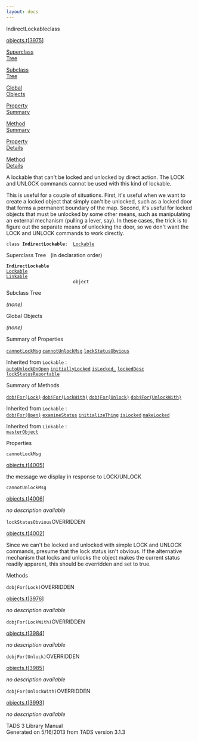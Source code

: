 ```yaml
---
layout: docs
---
```

<span class="title">IndirectLockable</span><span class="type">class</span>

[objects.t](../file/objects.t.html)\[[3975](../source/objects.t.html#3975)\]

[Superclass  
Tree](#_SuperClassTree_)

[Subclass  
Tree](#_SubClassTree_)

[Global  
Objects](#_ObjectSummary_)

[Property  
Summary](#_PropSummary_)

[Method  
Summary](#_MethodSummary_)

[Property  
Details](#_Properties_)

[Method  
Details](#_Methods_)



A lockable that can't be locked and unlocked by direct action. The LOCK
and UNLOCK commands cannot be used with this kind of lockable.

This is useful for a couple of situations. First, it's useful when we
want to create a locked object that simply can't be unlocked, such as a
locked door that forms a permanent boundary of the map. Second, it's
useful for locked objects that must be unlocked by some other means,
such as manipulating an external mechanism (pulling a lever, say). In
these cases, the trick is to figure out the separate means of unlocking
the door, so we don't want the LOCK and UNLOCK commands to work
directly.

`class `**`IndirectLockable`**` :   `[`Lockable`](../object/Lockable.html)



<span id="_SuperClassTree_"></span>



<span class="hdln">Superclass Tree</span>   (in declaration order)



**`IndirectLockable`**  
[`Lockable`](../object/Lockable.html)  
[`Linkable`](../object/Linkable.html)  
`                         object`  
<span id="_SubClassTree_"></span>



<span class="hdln">Subclass Tree</span>  



*(none)* <span id="_ObjectSummary_"></span>



<span class="hdln">Global Objects</span>  



*(none)* <span id="_PropSummary_"></span>



<span class="hdln">Summary of Properties</span>  



[`cannotLockMsg`](#cannotLockMsg) [`cannotUnlockMsg`](#cannotUnlockMsg) [`lockStatusObvious`](#lockStatusObvious)

Inherited from `Lockable` :  
[`autoUnlockOnOpen`](../object/Lockable.html#autoUnlockOnOpen) [`initiallyLocked`](../object/Lockable.html#initiallyLocked) [`isLocked_`](../object/Lockable.html#isLocked_) [`lockedDesc`](../object/Lockable.html#lockedDesc) [`lockStatusReportable`](../object/Lockable.html#lockStatusReportable)



<span id="_MethodSummary_"></span>



<span class="hdln">Summary of Methods</span>  



[`dobjFor(Lock)`](#dobjFor(Lock)) [`dobjFor(LockWith)`](#dobjFor(LockWith)) [`dobjFor(Unlock)`](#dobjFor(Unlock)) [`dobjFor(UnlockWith)`](#dobjFor(UnlockWith))

Inherited from `Lockable` :  
[`dobjFor(Open)`](../object/Lockable.html#dobjFor(Open)) [`examineStatus`](../object/Lockable.html#examineStatus) [`initializeThing`](../object/Lockable.html#initializeThing) [`isLocked`](../object/Lockable.html#isLocked) [`makeLocked`](../object/Lockable.html#makeLocked)

Inherited from `Linkable` :  
[`masterObject`](../object/Linkable.html#masterObject)

<span id="_Properties_"></span>



<span class="hdln">Properties</span>  



<span id="cannotLockMsg"></span>

`cannotLockMsg`

[objects.t](../file/objects.t.html)\[[4005](../source/objects.t.html#4005)\]



the message we display in response to LOCK/UNLOCK



<span id="cannotUnlockMsg"></span>

`cannotUnlockMsg`

[objects.t](../file/objects.t.html)\[[4006](../source/objects.t.html#4006)\]



*no description available*



<span id="lockStatusObvious"></span>

`lockStatusObvious`<span class="rem">OVERRIDDEN</span>

[objects.t](../file/objects.t.html)\[[4002](../source/objects.t.html#4002)\]



Since we can't be locked and unlocked with simple LOCK and UNLOCK
commands, presume that the lock status isn't obvious. If the alternative
mechanism that locks and unlocks the object makes the current status
readily apparent, this should be overridden and set to true.



<span id="_Methods_"></span>



<span class="hdln">Methods</span>  



<span id="dobjFor(Lock)"></span>

`dobjFor(Lock)`<span class="rem">OVERRIDDEN</span>

[objects.t](../file/objects.t.html)\[[3976](../source/objects.t.html#3976)\]



*no description available*



<span id="dobjFor(LockWith)"></span>

`dobjFor(LockWith)`<span class="rem">OVERRIDDEN</span>

[objects.t](../file/objects.t.html)\[[3984](../source/objects.t.html#3984)\]



*no description available*



<span id="dobjFor(Unlock)"></span>

`dobjFor(Unlock)`<span class="rem">OVERRIDDEN</span>

[objects.t](../file/objects.t.html)\[[3985](../source/objects.t.html#3985)\]



*no description available*



<span id="dobjFor(UnlockWith)"></span>

`dobjFor(UnlockWith)`<span class="rem">OVERRIDDEN</span>

[objects.t](../file/objects.t.html)\[[3993](../source/objects.t.html#3993)\]



*no description available*





TADS 3 Library Manual  
Generated on 5/16/2013 from TADS version 3.1.3


